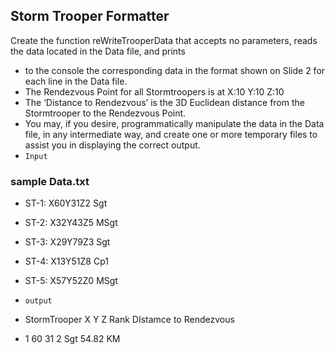 ## Storm Trooper Formatter
Create the function reWriteTrooperData that accepts no parameters, reads the data located in the Data file, and prints
- to the console the corresponding data in the format shown on Slide 2 for each line in the Data file.
- The Rendezvous Point for all Stormtroopers is at X:10 Y:10 Z:10
- The ‘Distance to Rendezvous’ is the 3D Euclidean distance from the Stormtrooper to the Rendezvous Point.
- You may, if you desire, programmatically manipulate the data in the Data file, in any intermediate way, and create one or more temporary files to assist you in displaying the correct output.
- ```Input```
### sample Data.txt
  - ST-1: X60Y31Z2 Sgt
  - ST-2: X32Y43Z5 MSgt
  - ST-3: X29Y79Z3 Sgt
  - ST-4: X13Y51Z8 Cp1
  - ST-5: X57Y52Z0 MSgt

- ```output``` 
- StormTrooper     X        Y     Z    Rank       DIstamce to Rendezvous
- 1                60      31    2    Sgt         54.82 KM